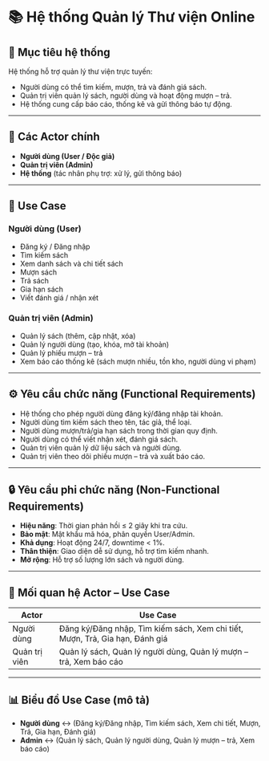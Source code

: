 # 📚 Hệ thống Quản lý Thư viện Online

## 🎯 Mục tiêu hệ thống
Hệ thống hỗ trợ quản lý thư viện trực tuyến:
- Người dùng có thể tìm kiếm, mượn, trả và đánh giá sách.
- Quản trị viên quản lý sách, người dùng và hoạt động mượn – trả.
- Hệ thống cung cấp báo cáo, thống kê và gửi thông báo tự động.

---

## 👥 Các Actor chính
- **Người dùng (User / Độc giả)**
- **Quản trị viên (Admin)**
- **Hệ thống** (tác nhân phụ trợ: xử lý, gửi thông báo)

---

## 📌 Use Case

### Người dùng (User)
- Đăng ký / Đăng nhập
- Tìm kiếm sách
- Xem danh sách và chi tiết sách
- Mượn sách
- Trả sách
- Gia hạn sách
- Viết đánh giá / nhận xét

### Quản trị viên (Admin)
- Quản lý sách (thêm, cập nhật, xóa)
- Quản lý người dùng (tạo, khóa, mở tài khoản)
- Quản lý phiếu mượn – trả
- Xem báo cáo thống kê (sách mượn nhiều, tồn kho, người dùng vi phạm)

---

## ⚙️ Yêu cầu chức năng (Functional Requirements)
- Hệ thống cho phép người dùng đăng ký/đăng nhập tài khoản.
- Người dùng tìm kiếm sách theo tên, tác giả, thể loại.
- Người dùng mượn/trả/gia hạn sách trong thời gian quy định.
- Người dùng có thể viết nhận xét, đánh giá sách.
- Quản trị viên quản lý dữ liệu sách và người dùng.
- Quản trị viên theo dõi phiếu mượn – trả và xuất báo cáo.

---

## 🔒 Yêu cầu phi chức năng (Non-Functional Requirements)
- **Hiệu năng**: Thời gian phản hồi ≤ 2 giây khi tra cứu.
- **Bảo mật**: Mật khẩu mã hóa, phân quyền User/Admin.
- **Khả dụng**: Hoạt động 24/7, downtime < 1%.
- **Thân thiện**: Giao diện dễ sử dụng, hỗ trợ tìm kiếm nhanh.
- **Mở rộng**: Hỗ trợ số lượng lớn sách và người dùng.

---

## 🔗 Mối quan hệ Actor – Use Case

| **Actor**    | **Use Case**                                                                 |
|--------------|------------------------------------------------------------------------------|
| Người dùng   | Đăng ký/Đăng nhập, Tìm kiếm sách, Xem chi tiết, Mượn, Trả, Gia hạn, Đánh giá |
| Quản trị viên| Quản lý sách, Quản lý người dùng, Quản lý mượn – trả, Xem báo cáo           |

---

## 📊 Biểu đồ Use Case (mô tả)
- **Người dùng** ↔ (Đăng ký/Đăng nhập, Tìm kiếm sách, Xem chi tiết, Mượn, Trả, Gia hạn, Đánh giá)  
- **Admin** ↔ (Quản lý sách, Quản lý người dùng, Quản lý mượn – trả, Xem báo cáo)  
